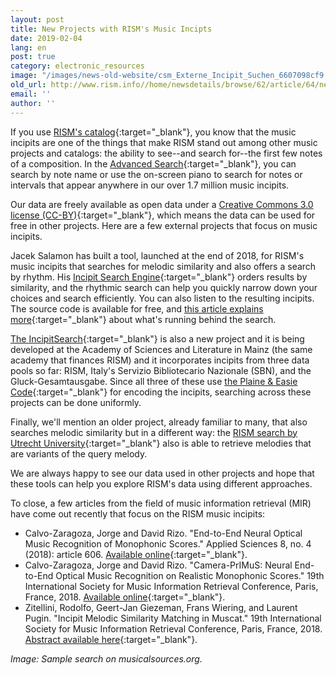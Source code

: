 ```yaml
---
layout: post
title: New Projects with RISM's Music Incipts
date: 2019-02-04
lang: en
post: true
category: electronic_resources
image: "/images/news-old-website/csm_Externe_Incipit_Suchen_6607098cf9.jpg"
old_url: http://www.rism.info//home/newsdetails/browse/62/article/64/new-projects-with-risms-music-incipts.html
email: ''
author: ''
---
```



If you use [RISM's catalog](https://opac.rism.info/){:target="_blank"}, you know that the music incipits are one of the things that make RISM stand out among other music projects and catalogs: the ability to see--and search for--the first few notes of a composition. In the [Advanced Search](https://opac.rism.info/index.php?id=3){:target="_blank"}, you can search by note name or use the on-screen piano to search for notes or intervals that appear anywhere in our over 1.7 million music incipits.

Our data are freely available as open data under a [Creative Commons 3.0 license (CC-BY)](http://creativecommons.org/licenses/by/3.0/){:target="_blank"}, which means the data can be used for free in other projects. Here are a few external projects that focus on music incipits.

Jacek Salamon has built a tool, launched at the end of 2018, for RISM's music incipits that searches for melodic similarity and also offers a search by rhythm. His [Incipit Search Engine](http://musicalsources.org/){:target="_blank"} orders results by similarity, and the rhythmic search can help you quickly narrow down your choices and search efficiently. You can also listen to the resulting incipits. The source code is available for free, and [this article explains more](https://www.codeproject.com/Articles/1268315/Searching-music-incipits-in-metric-space-with-loca){:target="_blank"} about what's running behind the search.

[The IncipitSearch](https://incipitsearch.adwmainz.net/){:target="_blank"} is also a new project and it is being developed at the Academy of Sciences and Literature in Mainz (the same academy that finances RISM) and it incorporates incipits from three data pools so far: RISM, Italy's Servizio Bibliotecario Nazionale (SBN), and the Gluck-Gesamtausgabe. Since all three of these use [the Plaine & Easie Code](http://www.iaml.info/plaine-easie-code){:target="_blank"} for encoding the incipits, searching across these projects can be done uniformly.

Finally, we'll mention an older project, already familiar to many, that also searches melodic similarity but in a different way: the [RISM search by Utrecht University](https://www.projects.science.uu.nl/monochord/risma2/query/db){:target="_blank"} also is able to retrieve melodies that are variants of the query melody.

We are always happy to see our data used in other projects and hope that these tools can help you explore RISM's data using different approaches.

To close, a few articles from the field of music information retrieval (MIR) have come out recently that focus on the RISM music incipits:

- Calvo-Zaragoza, Jorge and David Rizo. "End-to-End Neural Optical Music Recognition of Monophonic Scores." Applied Sciences 8, no. 4 (2018): article 606. [Available online](https://doi.org/10.3390/app8040606){:target="_blank"}.
- Calvo-Zaragoza, Jorge and David Rizo. "Camera-PrIMuS: Neural End-to-End Optical Music Recognition on Realistic Monophonic Scores." 19th International Society for Music Information Retrieval Conference, Paris, France, 2018. [Available online](http://ismir2018.ircam.fr/doc/pdfs/33_Paper.pdf){:target="_blank"}.
- Zitellini, Rodolfo, Geert-Jan Giezeman, Frans Wiering, and Laurent Pugin. "Incipit Melodic Similarity Matching in Muscat." 19th International Society for Music Information Retrieval Conference, Paris, France, 2018. [Abstract available here](http://ismir2018.ircam.fr/pages/events-lbd.html){:target="_blank"}.



_Image: Sample search on musicalsources.org._



<script type="text/javascript">var switchTo5x=true;</script><script type="text/javascript" src="http://w.sharethis.com/button/buttons.js"></script><script type="text/javascript">stLight.options({publisher: "9b601438-1ce1-49d8-bfd7-9cff5df54c17", doNotHash: false, doNotCopy: false, hashAddressBar: false});</script>